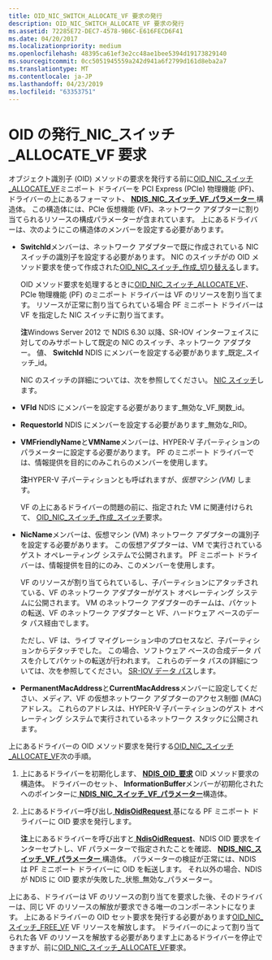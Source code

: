 ```yaml
---
title: OID_NIC_SWITCH_ALLOCATE_VF 要求の発行
description: OID_NIC_SWITCH_ALLOCATE_VF 要求の発行
ms.assetid: 72285E72-DEC7-4578-9B6C-E616FECD6F41
ms.date: 04/20/2017
ms.localizationpriority: medium
ms.openlocfilehash: 48395ca61ef3e2cc48ae1bee5394d19173829140
ms.sourcegitcommit: 0cc5051945559a242d941a6f2799d161d8eba2a7
ms.translationtype: MT
ms.contentlocale: ja-JP
ms.lasthandoff: 04/23/2019
ms.locfileid: "63353751"
---
```

# <a name="issuing-oidnicswitchallocatevf-requests"></a>OID の発行\_NIC\_スイッチ\_ALLOCATE\_VF 要求


オブジェクト識別子 (OID) メソッドの要求を発行する前に[OID\_NIC\_スイッチ\_ALLOCATE\_VF](https://msdn.microsoft.com/library/windows/hardware/hh451814)ミニポート ドライバーを PCI Express (PCIe) 物理機能 (PF)、ドライバーの上にあるフォーマット、 [ **NDIS\_NIC\_スイッチ\_VF\_パラメーター** ](https://msdn.microsoft.com/library/windows/hardware/hh451593)構造体。 この構造体には、PCIe 仮想機能 (VF)、ネットワーク アダプターに割り当てられるリソースの構成パラメーターが含まれています。 上にあるドライバーは、次のようにこの構造体のメンバーを設定する必要があります。

-   **SwitchId**メンバーは、ネットワーク アダプターで既に作成されている NIC スイッチの識別子を設定する必要があります。 NIC のスイッチがの OID メソッド要求を使って作成された[OID\_NIC\_スイッチ\_作成\_切り替える](https://msdn.microsoft.com/library/windows/hardware/hh451815)します。

    OID メソッド要求を処理するときに[OID\_NIC\_スイッチ\_ALLOCATE\_VF](https://msdn.microsoft.com/library/windows/hardware/hh451814)、PCIe 物理機能 (PF) のミニポート ドライバーは VF のリソースを割り当てます。 リソースが正常に割り当てられている場合 PF ミニポート ドライバーは VF を指定した NIC スイッチに割り当てます。

    **注**Windows Server 2012 で NDIS 6.30 以降、SR-IOV インターフェイスに対してのみサポートして既定の NIC のスイッチ、ネットワーク アダプター。 値、 **SwitchId** NDIS にメンバーを設定する必要があります\_既定\_スイッチ\_id。

    NIC のスイッチの詳細については、次を参照してください。 [NIC スイッチ](nic-switches.md)します。

-   **VFId** NDIS にメンバーを設定する必要があります\_無効な\_VF\_関数\_id。

-   **RequestorId** NDIS にメンバーを設定する必要があります\_無効な\_RID。

-   **VMFriendlyName**と**VMName**メンバーは、HYPER-V 子パーティションのパラメーターに設定する必要があります。 PF のミニポート ドライバーでは、情報提供を目的にのみこれらのメンバーを使用します。

    **注**HYPER-V 子パーティションとも呼ばれますが、*仮想マシン (VM)* します。

    VF の上にあるドライバーの問題の前に、指定された VM に関連付けられて、 [OID\_NIC\_スイッチ\_作成\_スイッチ](https://msdn.microsoft.com/library/windows/hardware/hh451815)要求。

-   **NicName**メンバーは、仮想マシン (VM) ネットワーク アダプターの識別子を設定する必要があります。 この仮想アダプターは、VM で実行されているゲスト オペレーティング システムで公開されます。 PF ミニポート ドライバーは、情報提供を目的にのみ、このメンバーを使用します。

    VF のリソースが割り当てられているし、子パーティションにアタッチされている、VF のネットワーク アダプターがゲスト オペレーティング システムに公開されます。 VM のネットワーク アダプターのチームは、パケットの転送、VF のネットワーク アダプターと VF、ハードウェア ベースのデータ パス経由でします。

    ただし、VF は、ライブ マイグレーション中のプロセスなど、子パーティションからデタッチでした。 この場合、ソフトウェア ベースの合成データ パスを介してパケットの転送が行われます。 これらのデータ パスの詳細については、次を参照してください。 [SR-IOV データ パス](sr-iov-data-paths.md)します。

-   **PermanentMacAddress**と**CurrentMacAddress**メンバーに設定してください、メディア、VF の仮想ネットワーク アダプターのアクセス制御 (MAC) アドレス。 これらのアドレスは、HYPER-V 子パーティションのゲスト オペレーティング システムで実行されているネットワーク スタックに公開されます。

上にあるドライバーの OID メソッド要求を発行する[OID\_NIC\_スイッチ\_ALLOCATE\_VF](https://msdn.microsoft.com/library/windows/hardware/hh451814)次の手順。

1.  上にあるドライバーを初期化します、 [ **NDIS\_OID\_要求**](https://msdn.microsoft.com/library/windows/hardware/ff566710) OID メソッド要求の構造体。 ドライバーのセット、 **InformationBuffer**メンバーが初期化されたへのポインターに[ **NDIS\_NIC\_スイッチ\_VF\_パラメーター**](https://msdn.microsoft.com/library/windows/hardware/hh451593)構造体。

2.  上にあるドライバー呼び出し[ **NdisOidRequest** ](https://msdn.microsoft.com/library/windows/hardware/ff563710)基になる PF ミニポート ドライバーに OID 要求を発行します。

    **注**上にあるドライバーを呼び出すと[ **NdisOidRequest**](https://msdn.microsoft.com/library/windows/hardware/ff563710)、NDIS OID 要求をインターセプトし、VF パラメーターで指定されたことを確認、 [ **NDIS\_NIC\_スイッチ\_VF\_パラメーター** ](https://msdn.microsoft.com/library/windows/hardware/hh451593)構造体。 パラメーターの検証が正常には、NDIS は PF ミニポート ドライバーに OID を転送します。 それ以外の場合、NDIS が NDIS に OID 要求が失敗した\_状態\_無効な\_パラメーター。

上にある、ドライバーは VF のリソースの割り当てを要求した後、そのドライバーは、同じ VF のリソースの解放が要求できる唯一のコンポーネントになります。 上にあるドライバーの OID セット要求を発行する必要があります[OID\_NIC\_スイッチ\_FREE\_VF](https://msdn.microsoft.com/library/windows/hardware/hh451822) VF リソースを解放します。 ドライバーのによって割り当てられた各 VF のリソースを解放する必要があります上にあるドライバーを停止できますが、前に[OID\_NIC\_スイッチ\_ALLOCATE\_VF](https://msdn.microsoft.com/library/windows/hardware/hh451814)要求。